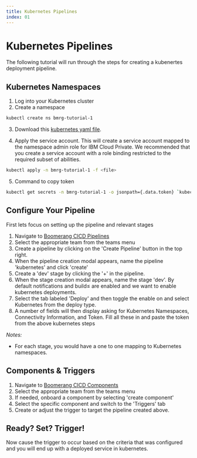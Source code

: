 ```yaml
---
title: Kubernetes Pipelines
index: 01
---
```


# Kubernetes Pipelines

The following tutorial will run through the steps for creating a kubenertes deployment pipeline.

## Kubernetes Namespaces

1. Log into your Kubernetes cluster
2. Create a namespace

```sh
kubectl create ns bmrg-tutorial-1
```

3. Download this [kubernetes yaml file](./assets/yaml/bmrg-rbac-cluster-admin.yaml). 

4. Apply the service account. This will create a service account mapped to the namespace admin role for IBM Cloud Private. We recommended that you create a service account with a role binding restricted to the required subset of abilities.

```sh
kubectl apply -n bmrg-tutorial-1 -f <file>
```

5. Command to copy token

```sh
kubectl get secrets -n bmrg-tutorial-1 -o jsonpath={.data.token} `kubectl get serviceaccount -n bmrg-tutorial-1 bmrg-cicd-rbac-deployer -o jsonpath={.secrets[0].name}` | base64 -D | pbcopy
```

## Configure Your Pipeline

First lets focus on setting up the pipeline and relevant stages

1. Navigate to [Boomerang CICD Pipelines](https://launch.boomerangplatform.net/cicd/apps/pipelines)
2. Select the appropriate team from the teams menu
3. Create a pipeline by clicking on the 'Create Pipeline' button in the top right.
4. When the pipeline creation modal appears, name the pipeline 'kubernetes' and click 'create'
5. Create a 'dev' stage by clicking the '+' in the pipeline. 
6. When the stage creation modal appears, name the stage 'dev'. By default notifications and build≤ are enabled and we want to enable kubernetes deployments. 
7. Select the tab labeled 'Deploy' and then toggle the enable on and select Kubernetes from the deploy type.
8. A number of fields will then display asking for Kubernetes Namespaces, Connectivity Information, and Token. Fill all these in and paste the token from the above kubernetes steps

_Notes:_
- For each stage, you would have a one to one mapping to Kubernetes namespaces.

## Components & Triggers

1. Navigate to [Boomerang CICD Components](https://launch.boomerangplatform.net/cicd/apps/components)
2. Select the appropriate team from the teams menu
3. If needed, onboard a component by selecting 'create component'
4. Select the specific component and switch to the 'Triggers' tab
5. Create or adjust the trigger to target the pipeline created above.

## Ready? Set? Trigger!

Now cause the trigger to occur based on the criteria that was configured and you will end up with a deployed service in kubernetes.